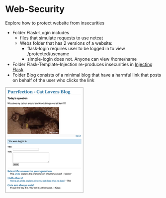 # Web-Security
Explore how to protect website from insecurities
- Folder Flask-Login includes 
  - files that simulate requests to use netcat
  - Webs folder that has 2 versions of a website:
    - flask-login requires user to be logged in to view /protected/usename
    - simple-login does not. Anyone can view /home/name
- Folder Flask-Template-Injection re-produces insecurities in [Injecting Flask](https://nvisium.com/blog/2015/12/07/injecting-flask/)
- Folder Blog consists of a minimal blog that have a harmful link that posts on behalf of the user who clicks the link

<img src="https://raw.githubusercontent.com/KaylaNguyen/Web-Security/1cfe457f4b3c40b99b8d8e08840c5869982ac92c/Blog/ScreenShot.png" alt="Image" width="50%" height="50%"/>
